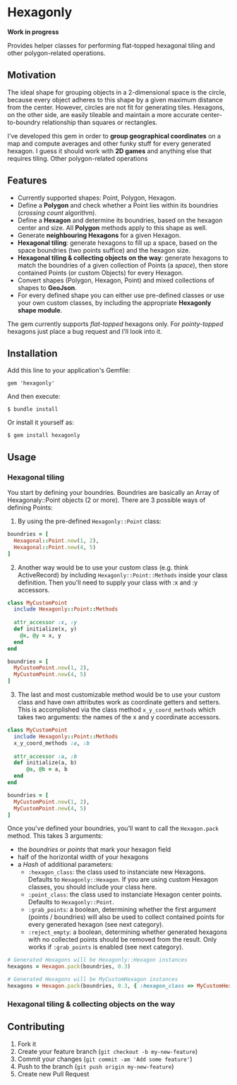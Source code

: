 # Hexagonly

**Work in progress**

Provides helper classes for performing flat-topped hexagonal tiling and other polygon-related operations.

## Motivation

The ideal shape for grouping objects in a 2-dimensional space is the circle, because every
object adheres to this shape by a given maximum distance from the center. 
However, circles are not fit for generating tiles. 
Hexagons, on the other side, are easily tileable and maintain a more accurate center-to-boundry relationship than squares or rectangles.

I've developed this gem in order to **group geographical coordinates** on a map and compute averages and other funky stuff for every generated hexagon.
I guess it should work with **2D games** and anything else that requires tiling.
Other polygon-related operations 

## Features

- Currently supported shapes: Point, Polygon, Hexagon.
- Define a **Polygon** and check whether a Point lies within its boundries (*crossing count* algorithm).
- Define a **Hexagon** and determine its boundries, based on the hexagon center and size. All **Polygon** methods apply to this shape as well.
- Generate **neighbouring Hexagons** for a given Hexagon.
- **Hexagonal tiling**: generate hexagons to fill up a space, based on the space boundries (two points suffice) and the hexagon size.
- **Hexagonal tiling & collecting objects on the way**: generate hexagons to match the boundries of a given collection of Points (a *space*), then store contained Points (or custom Objects) for every Hexagon.
- Convert shapes (Polygon, Hexagon, Point) and mixed collections of shapes to **GeoJson**.
- For every defined shape you can either use pre-defined classes or use your own custom classes, by including the appropriate **Hexagonly shape module**.

The gem currently supports *flat-topped* hexagons only. For *pointy-topped* hexagons just place a bug request and I'll look into it.

## Installation

Add this line to your application's Gemfile:

    gem 'hexagonly'

And then execute:

    $ bundle install

Or install it yourself as:

    $ gem install hexagonly

## Usage

### Hexagonal tiling

You start by defining your boundries. Boundries are basically an Array of Hexagonaly::Point objects (2 or more).
There are 3 possible ways of defining Points:

1. By using the pre-defined ``Hexagonly::Point`` class: 

  ```ruby
  boundries = [
    Hexagonal::Point.new(1, 2),
    Hexagonal::Point.new(4, 5)
  ]
  ```

2. Another way would be to use your custom class (e.g. think ActiveRecord) by including ``Hexagonly::Point::Methods`` 
inside your class definition. Then you'll need to supply your class with :x and :y accessors.

  ```ruby
  class MyCustomPoint
    include Hexagonly::Point::Methods
    
    attr_accessor :x, :y
    def initialize(x, y)
      @x, @y = x, y
    end
  end
  
  boundries = [
    MyCustomPoint.new(1, 2),
    MyCustomPoint.new(4, 5)
  ]
  ```
  
3. The last and most customizable method would be to use your custom class and have own attributes work as coordinate getters and setters.
This is accomplished via the class method ``x_y_coord_methods`` which takes two arguments: the names of the x and y coordinate accessors.

  ```ruby
  class MyCustomPoint
    include Hexagonly::Point::Methods
    x_y_coord_methods :a, :b
    
    attr_accessor :a, :b
    def initialize(a, b)
        @a, @b = a, b
    end
  end
  
  boundries = [
    MyCustomPoint.new(1, 2),
    MyCustomPoint.new(4, 5)
  ]
  ```
  
Once you've defined your boundries, you'll want to call the ``Hexagon.pack`` method. This takes 3 arguments:
- the *boundries* or *points* that mark your hexagon field
- half of the horizontal width of your hexagons
- a *Hash* of additional parameters:
  - ``:hexagon_class``: the class used to instanciate new Hexagons. Defaults to ``Hexagonly::Hexagon``. If you are
  using custom Hexagon classes, you should include your class here.
  - ``:point_class``: the class used to instanciate Hexagon center points. Defaults to ``Hexagonly::Point``.
  - ``:grab_points``: a boolean, determining whether the first argument (points / boundries) will also be used to collect
  contained points for every generated hexagon (see next category).
  - ``:reject_empty``: a boolean, determining whether generated hexagons with no collected points should be removed from
  the result. Only works if ``:grab_points`` is enabled (see next category).

```ruby
# Generated Hexagons will be Hexagonly::Hexagon instances
hexagons = Hexagon.pack(boundries, 0.3)

# Generated Hexagons will be MyCustomHexagon instances
hexagons = Hexagon.pack(boundries, 0.3, { :hexagon_class => MyCustomHexagon })
```

### Hexagonal tiling & collecting objects on the way

## Contributing

1. Fork it
2. Create your feature branch (`git checkout -b my-new-feature`)
3. Commit your changes (`git commit -am 'Add some feature'`)
4. Push to the branch (`git push origin my-new-feature`)
5. Create new Pull Request
